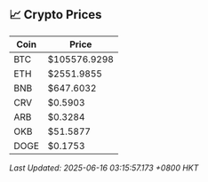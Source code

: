 ## 📈 Crypto Prices

| Coin | Price |
| ---- | ----- |
| BTC | $105576.9298 |
| ETH | $2551.9855 |
| BNB | $647.6032 |
| CRV | $0.5903 |
| ARB | $0.3284 |
| OKB | $51.5877 |
| DOGE | $0.1753 |

_Last Updated: 2025-06-16 03:15:57.173 +0800 HKT_